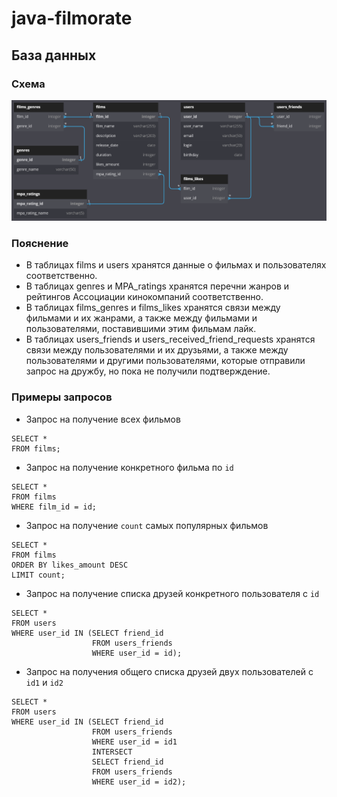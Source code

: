 # java-filmorate
## База данных
### Схема
![Graphical representation of Database](documents/DB_scheme.png)
### Пояснение
* В таблицах films и users хранятся данные о фильмах и пользователях соответственно.
* В таблицах genres и MPA_ratings хранятся перечни жанров и рейтингов Ассоциации кинокомпаний соответственно.
* В таблицах films_genres и films_likes хранятся связи между фильмами и их жанрами, а также между фильмами и
пользователями, поставившими этим фильмам лайк.
* В таблицах users_friends и users_received_friend_requests хранятся связи между пользователями и их друзьями,
а также между пользователями и другими пользователями, которые отправили запрос на дружбу, но пока не
получили подтверждение.
### Примеры запросов
* Запрос на получение всех фильмов
```
SELECT *
FROM films;
```
* Запрос на получение конкретного фильма по `id`
```
SELECT *
FROM films
WHERE film_id = id;
```
* Запрос на получение `count` самых популярных фильмов
```
SELECT *
FROM films
ORDER BY likes_amount DESC
LIMIT count;
```
* Запрос на получение списка друзей конкретного пользователя с `id`
```
SELECT *
FROM users
WHERE user_id IN (SELECT friend_id
                  FROM users_friends
                  WHERE user_id = id);
```
* Запрос на получения общего списка друзей двух пользователей с `id1` и `id2`
```
SELECT *
FROM users
WHERE user_id IN (SELECT friend_id
                  FROM users_friends
                  WHERE user_id = id1
                  INTERSECT
                  SELECT friend_id
                  FROM users_friends
                  WHERE user_id = id2);
```